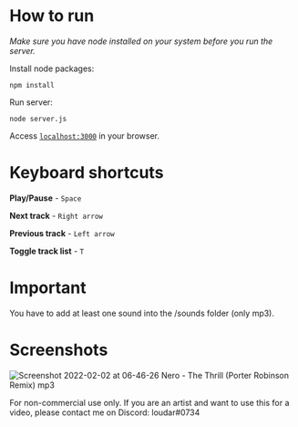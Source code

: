 # How to run
*Make sure you have node installed on your system before you run the server.*

Install node packages:
```
npm install
```

Run server:
```
node server.js
```

Access [`localhost:3000`](http://localhost:3000) in your browser.

# Keyboard shortcuts

**Play/Pause** - `Space`

**Next track** - `Right arrow`

**Previous track** - `Left arrow`

**Toggle track list** - `T`

# Important
You have to add at least one sound into the /sounds folder (only mp3).

# Screenshots
![Screenshot 2022-02-02 at 06-46-26 Nero - The Thrill (Porter Robinson Remix) mp3](https://user-images.githubusercontent.com/35202909/152099960-349a189d-ad4e-4985-aab1-742352b1fae1.png)

For non-commercial use only. If you are an artist and want to use this for a video, please contact me on Discord: loudar#0734
